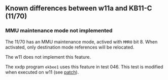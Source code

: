 ## Known differences between w11a and KB11-C (11/70)

### MMU maintenance mode not implemented

The 11/70 has an MMU maintenance mode, actived with `MMR0` bit 8.
When activated, only destination mode references will be relocated.

The w11 does not implement this feature.

The xxdp program `ekbee1` uses this feature in test 046. This test is
modified when executed on w11
(see [patch](../tools/xxdp/ekbee1_patch_w11a.tcl)).
